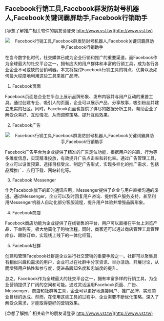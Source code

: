 ## **Facebook行销工具,Facebook群发防封号机器人,Facebook关键词霸屏助手,Facebook行销助手**

[😍想了解推广相关软件的朋友请登录 http://www.vst.tw](http://www.vst.tw)

 <center><img src="https://vst.tw/MP4/tuiguang/png/0.png" alt="Facebook行销工具,Facebook群发防封号机器人,Facebook关键词霸屏助手,Facebook行销助手"></center>

在当今数字化时代，社交媒体已成为企业行销和推广的重要渠道，而Facebook作为全球最大的社交平台之一，拥有庞大的用户群体和丰富的行销工具，成为各行各业企业不可或缺的营销利器。本文将探讨Facebook行销工具的特点、优势以及如何最大程度地利用这些工具来推广品牌。

1. Facebook页面

Facebook页面是企业在平台上展示品牌形象、发布内容并与用户互动的重要工具。通过创建专业、吸引人的页面，企业可以展示产品、分享故事，吸引粉丝并建立忠实的社区。同时，Facebook页面也提供了详尽的数据分析工具，帮助企业了解受众喜好、互动情况，从而调整策略，提升互动效果。

2. Facebook广告

 <center><img src="https://vst.tw/MP4/tuiguang/png/2.png" alt="Facebook行销工具,Facebook群发防封号机器人,Facebook关键词霸屏助手,Facebook行销助手"></center>

Facebook广告平台为企业提供了精准的广告定位功能，根据用户的兴趣、行为等多维度信息，实现精准投放，有效提升广告点击率和转化率。通过广告管理工具，企业可以设置预算、选择目标受众、制定广告形式，实现多样化的推广需求，包括品牌推广、应用下载、网站转化等。

3. Facebook Messenger

作为Facebook旗下的即时通讯应用，Messenger提供了企业与用户直接沟通的渠道。通过Messenger，企业可以及时回复用户咨询、提供客户服务支持，甚至利用Messenger机器人自动化部分客服流程，提升用户体验并增强品牌形象。

4. Facebook商店

Facebook商店功能为企业提供了在线销售的平台，用户可以直接在平台上浏览产品、下单购买，极大地简化了购物流程。同时，商家还可以通过商店管理工具管理库存、跟踪订单，实现线上线下的一体化经营。

5. Facebook社群

创建和管理Facebook社群是企业进行社交营销的重要手段之一。社群可以聚集具有相似兴趣和需求的用户，企业可以在社群中分享资讯、举办活动、开展讨论，从而增强用户黏性和参与度，促进品牌知名度和忠诚度的提升。

总之，Facebook作为全球最大的社交平台之一，拥有丰富多样的行销工具，为企业营销提供了广阔的空间和可能。通过灵活运用Facebook页面、广告、Messenger、商店和社群等工具，企业可以更好地连接用户、推广品牌，实现商业目标的达成。然而，在使用这些工具的过程中，企业需要不断优化策略，深入了解受众需求，才能取得更好的营销效果。

[😍想了解推广相关软件的朋友请登录 http://www.vst.tw](http://www.vst.tw)



